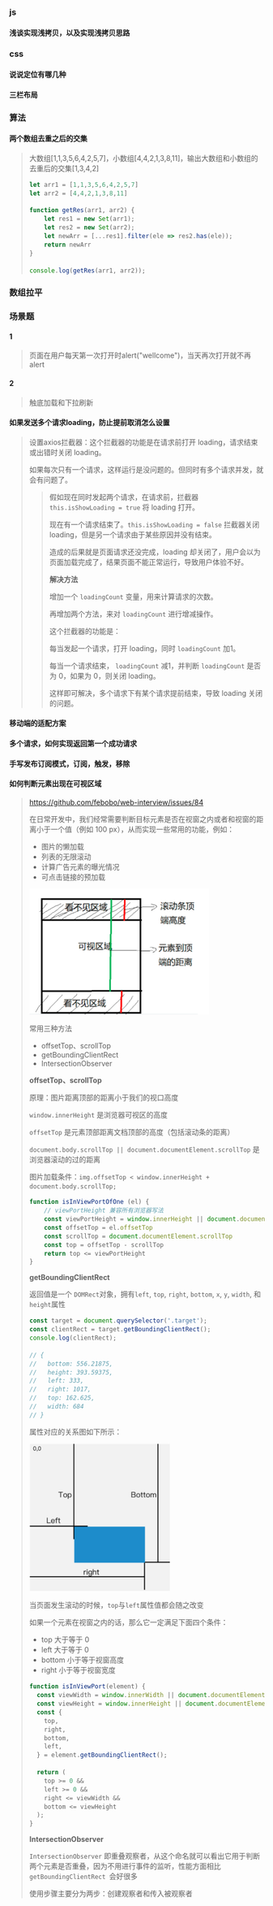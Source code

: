 ### js 

#### 浅谈实现浅拷贝，以及实现浅拷贝思路

### css

#### 说说定位有哪几种

#### 三栏布局

### 算法

#### 两个数组去重之后的交集

> 大数组[1,1,3,5,6,4,2,5,7]，小数组[4,4,2,1,3,8,11]，输出大数组和小数组的去重后的交集[1,3,4,2]
>
> ```js
> let arr1 = [1,1,3,5,6,4,2,5,7]
> let arr2 = [4,4,2,1,3,8,11]
> 
> function getRes(arr1, arr2) {
>     let res1 = new Set(arr1);
>     let res2 = new Set(arr2);
>     let newArr = [...res1].filter(ele => res2.has(ele));
>     return newArr
> }
> 
> console.log(getRes(arr1, arr2));
> ```

### 数组拉平

> 

### 场景题

#### 1

> 页面在用户每天第一次打开时alert("wellcome")，当天再次打开就不再alert

#### 2 

> 触底加载和下拉刷新

#### 如果发送多个请求loading，防止提前取消怎么设置

> 设置axios拦截器：这个拦截器的功能是在请求前打开 loading，请求结束或出错时关闭 loading。
>
> 如果每次只有一个请求，这样运行是没问题的。但同时有多个请求并发，就会有问题了。
>
> > 假如现在同时发起两个请求，在请求前，拦截器 `this.isShowLoading = true` 将 loading 打开。
> >
> > 现在有一个请求结束了。`this.isShowLoading = false` 拦截器关闭 loading，但是另一个请求由于某些原因并没有结束。
> >
> > 造成的后果就是页面请求还没完成，loading 却关闭了，用户会以为页面加载完成了，结果页面不能正常运行，导致用户体验不好。
> >
> > **解决方法**
> >
> > 增加一个 `loadingCount` 变量，用来计算请求的次数。
> >
> > 再增加两个方法，来对 `loadingCount` 进行增减操作。
> >
> > 这个拦截器的功能是：
> >
> > 每当发起一个请求，打开 loading，同时 `loadingCount` 加1。
> >
> > 每当一个请求结束， `loadingCount` 减1，并判断 `loadingCount` 是否为 0，如果为 0，则关闭 loading。
> >
> > 这样即可解决，多个请求下有某个请求提前结束，导致 loading 关闭的问题。

#### 移动端的适配方案

#### 多个请求，如何实现返回第一个成功请求

#### 手写发布订阅模式，订阅，触发，移除

#### 如何判断元素出现在可视区域

> https://github.com/febobo/web-interview/issues/84
>
> 在日常开发中，我们经常需要判断目标元素是否在视窗之内或者和视窗的距离小于一个值（例如 100 px），从而实现一些常用的功能，例如：
>
> - 图片的懒加载
> - 列表的无限滚动
> - 计算广告元素的曝光情况
> - 可点击链接的预加载
>
> <img src="小米面经.assets/image-20220819173228966.png" alt="image-20220819173228966" style="zoom:50%;" />
>
> 常用三种方法
>
> - offsetTop、scrollTop
> - getBoundingClientRect
> - IntersectionObserver
>
> **offsetTop、scrollTop**
>
> 原理：图片距离顶部的距离小于我们的视口高度
>
> `window.innerHeight` 是浏览器可视区的高度
>
> `offsetTop` 是元素顶部距离文档顶部的高度（包括滚动条的距离）
>
> `document.body.scrollTop || document.documentElement.scrollTop` 是浏览器滚动的过的距离
>
> 图片加载条件：`img.offsetTop < window.innerHeight + document.body.scrollTop;`
>
> ```js
> function isInViewPortOfOne (el) {
>     // viewPortHeight 兼容所有浏览器写法
>     const viewPortHeight = window.innerHeight || document.documentElement.clientHeight || document.body.clientHeight 
>     const offsetTop = el.offsetTop
>     const scrollTop = document.documentElement.scrollTop
>     const top = offsetTop - scrollTop
>     return top <= viewPortHeight
> }
> ```
>
> 
>
> **getBoundingClientRect**
>
> 返回值是一个 `DOMRect`对象，拥有`left`, `top`, `right`, `bottom`, `x`, `y`, `width`, 和 `height`属性
>
> ```js
> const target = document.querySelector('.target');
> const clientRect = target.getBoundingClientRect();
> console.log(clientRect);
> 
> // {
> //   bottom: 556.21875,
> //   height: 393.59375,
> //   left: 333,
> //   right: 1017,
> //   top: 162.625,
> //   width: 684
> // }
> ```
>
> 属性对应的关系图如下所示：
>
> <img src="小米面经.assets/image-20220819182936579.png" alt="image-20220819182936579" style="zoom:50%;" />
>
> 当页面发生滚动的时候，`top`与`left`属性值都会随之改变
>
> 如果一个元素在视窗之内的话，那么它一定满足下面四个条件：
>
> - top 大于等于 0
> - left 大于等于 0
> - bottom 小于等于视窗高度
> - right 小于等于视窗宽度
>
> ```js
> function isInViewPort(element) {
>   const viewWidth = window.innerWidth || document.documentElement.clientWidth;
>   const viewHeight = window.innerHeight || document.documentElement.clientHeight;
>   const {
>     top,
>     right,
>     bottom,
>     left,
>   } = element.getBoundingClientRect();
> 
>   return (
>     top >= 0 &&
>     left >= 0 &&
>     right <= viewWidth &&
>     bottom <= viewHeight
>   );
> }
> ```
>
> **IntersectionObserver**
>
> `IntersectionObserver` 即重叠观察者，从这个命名就可以看出它用于判断两个元素是否重叠，因为不用进行事件的监听，性能方面相比`getBoundingClientRect `会好很多
>
> 使用步骤主要分为两步：创建观察者和传入被观察者